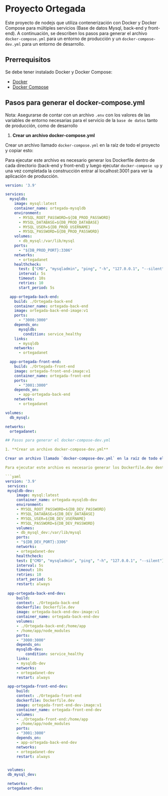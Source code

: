 # Proyecto Ortegada 

Este proyecto de nodejs que utiliza contenerización con Docker y Docker Compose para múltiples servicios (Base de datos Mysql, back-end y front-end).
A continuación, se describen los pasos para generar el archivo `docker-compose.yml` para un entorno de producción y un `docker-compose-dev.yml` para un entorno de desarrollo.

## Prerrequisitos

Se debe tener instalado Docker y Docker Compose:

- [Docker](https://www.docker.com/products/docker-desktop/)
- [Docker Compose](https://docs.docker.com/compose/install/)

## Pasos para generar el docker-compose.yml

Nota: Asegurarse de contar con un archivo `.env` con los valores de las variables de entorno necesarias para el servicio de la `base de datos` tanto de producción, como de desarrollo

1. **Crear un archivo docker-compose.yml**

  Crear un archivo llamado `docker-compose.yml` en la raíz de todo el proyecto y copiar esto:

  Para ejecutar este archivo es necesario generar los Dockerfile dentro de cada directorio (back-end y front-end) y luego ejecutar `docker-compose up` y una vez completada la construcción entrar al localhost:3001 para ver la aplicación de producción. 

   ```yaml  
   version: '3.9'

   services:
     mysqldb:
       image: mysql:latest
       container_name: ortegada-mysqldb
       environment:
         - MYSQL_ROOT_PASSWORD=${DB_PROD_PASSWORD}
         - MYSQL_DATABASE=${DB_PROD_DATABASE}
         - MYSQL_USER=${DB_PROD_USERNAME}
         - MYSQL_PASSWORD=${DB_PROD_PASSWORD}
       volumes:
         - db_mysql:/var/lib/mysql
       ports:
         - "${DB_PROD_PORT}:3306"
       networks:
         - ortegadanet
       healthcheck:
         test: ["CMD", "mysqladmin", "ping", "-h", "127.0.0.1", "--silent"]
         interval: 5s
         timeout: 10s
         retries: 10
         start_period: 5s

     app-ortegada-back-end:
       build: ./Ortegada-back-end
       container_name: ortegada-back-end
       image: ortegada-back-end-image:v1
       ports:
         - "3000:3000"
       depends_on:
         mysqldb:
           condition: service_healthy
       links:
         - mysqldb
       networks:
         - ortegadanet

     app-ortegada-front-end:
       build: ./Ortegada-front-end
       image: ortegada-front-end-image:v1
       container_name: ortegada-front-end
       ports:
         - "3001:3000"
       depends_on:
         - app-ortegada-back-end
       networks:
         - ortegadanet

   volumes:
     db_mysql:

   networks:
     ortegadanet:

## Pasos para generar el docker-compose-dev.yml

1. **Crear un archivo docker-compose-dev.yml**

  Crear un archivo llamado `docker-compose-dev.yml` en la raíz de todo el proyecto y copiar esto:
  
  Para ejecutar este archivo es necesario generar los Dockerfile.dev dentro de cada directorio (front-end y back-end) y luego ejecutar `docker-compose -f docker-compose-dev.yml up` y una vez completada la construcción entrar al localhost:3001 para ver la aplicación de desarrollo.

   ```yaml
   version: '3.9'
    services:
    mysqldb-dev:
        image: mysql:latest
        container_name: ortegada-mysqldb-dev
        environment:
        - MYSQL_ROOT_PASSWORD=${DB_DEV_PASSWORD}
        - MYSQL_DATABASE=${DB_DEV_DATABASE}
        - MYSQL_USER=${DB_DEV_USERNAME}
        - MYSQL_PASSWORD=${DB_DEV_PASSWORD}
        volumes:
        - db_mysql_dev:/var/lib/mysql
        ports:
        - "${DB_DEV_PORT}:3306"
        networks:
        - ortegadanet-dev
        healthcheck:
        test: ["CMD", "mysqladmin", "ping", "-h", "127.0.0.1", "--silent"]
        interval: 5s
        timeout: 10s
        retries: 10
        start_period: 5s
        restart: always
        
    app-ortegada-back-end-dev:
        build: 
        context: ./Ortegada-back-end
        dockerfile: Dockerfile.dev
        image: ortegada-back-end-dev-image:v1
        container_name: ortegada-back-end-dev
        volumes:
        - ./Ortegada-back-end:/home/app
        - /home/app/node_modules
        ports:
        - "3000:3000"
        depends_on:
        mysqldb-dev:
            condition: service_healthy
        links:
        - mysqldb-dev
        networks:
        - ortegadanet-dev
        restart: always

    app-ortegada-front-end-dev:
        build: 
        context: ./Ortegada-front-end
        dockerfile: Dockerfile.dev
        image: ortegada-front-end-dev-image:v1
        container_name: ortegada-front-end-dev
        volumes:
        - ./Ortegada-front-end:/home/app
        - /home/app/node_modules
        ports:
        - "3001:3000"
        depends_on:
        - app-ortegada-back-end-dev
        networks:
        - ortegadanet-dev
        restart: always


    volumes:
    db_mysql_dev:

    networks:
    ortegadanet-dev:
    